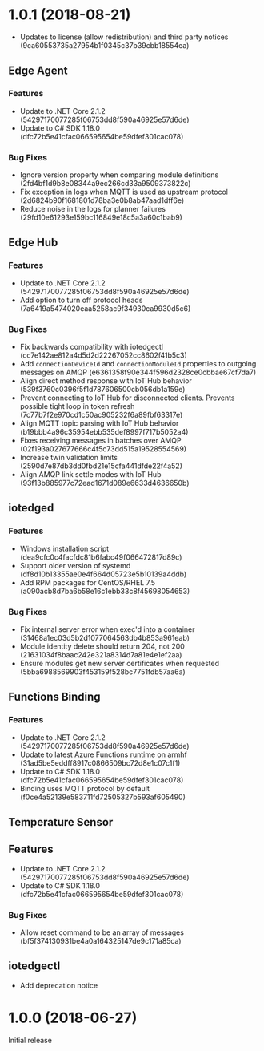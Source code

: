 # 1.0.1 (2018-08-21)

* Updates to license (allow redistribution) and third party notices (9ca60553735a27954b1f0345c37b39cbb18554ea)

## Edge Agent
### Features
* Update to .NET Core 2.1.2 (54297170077285f06753dd8f590a46925e57d6de)
* Update to C# SDK 1.18.0 (dfc72b5e41cfac066595654be59dfef301cac078)

### Bug Fixes
* Ignore version property when comparing module definitions (2fd4bf1d9b8e08344a9ec266cd33a9509373822c)
* Fix exception in logs when MQTT is used as upstream protocol (2d6824b90f1681801d78ba3e0b8ab47aad1dff6e)
* Reduce noise in the logs for planner failures (29fd10e61293e159bc116849e18c5a3a60c1bab9)

## Edge Hub

### Features
* Update to .NET Core 2.1.2 (54297170077285f06753dd8f590a46925e57d6de)
* Add option to turn off protocol heads (7a6419a5474020eaa5258ac9f34930ca9930d5c6)

### Bug Fixes
* Fix backwards compatibility with iotedgectl (cc7e142ae812a4d5d2d22267052cc8602f41b5c3)
* Add `connectionDeviceId` and `connectionModuleId` properties to outgoing messages on AMQP (e6361358f90e344f596d2328ce0cbbae67cf7da7)
* Align direct method response with IoT Hub behavior (539f3760c0396f5f1d787606500cb056db1a159e)
* Prevent connecting to IoT Hub for disconnected clients. Prevents possible tight loop in token refresh (7c77b7f2e970cd1c50ac905232f6a89fbf63317e)
* Align MQTT topic parsing with IoT Hub behavior (b19bbb4a96c35954ebb535def8997f717b5052a4)
* Fixes receiving messages in batches over AMQP (02f193a027677666c4f5c73dd515a19528554569)
* Increase twin validation limits (2590d7e87db3dd0fbd21e15cfa441dfde22f4a52)
* Align AMQP link settle modes with IoT Hub (93f13b885977c72ead1671d089e6633d4636650b)

## iotedged

### Features
* Windows installation script (dea9cfc0c4facfdc81b6fabc49f066472817d89c)
* Support older version of systemd (df8d10b13355ae0e4f664d05723e5b10139a4ddb)
* Add RPM packages for CentOS/RHEL 7.5 (a090acb8d7ba6b58e16c1ebb33c8f45698054653)

### Bug Fixes
* Fix internal server error when exec'd into a container (31468a1ec03d5b2d1077064563db4b853a961eab)
* Module identity delete should return 204, not 200 (21631034f8baac242e321a8314d7a81e4e1ef2aa)
* Ensure modules get new server certificates when requested (5bba6988569903f453159f528bc7751fdb57aa6a)

## Functions Binding

### Features
* Update to .NET Core 2.1.2 (54297170077285f06753dd8f590a46925e57d6de)
* Update to latest Azure Functions runtime on armhf (31ad5be5eddff8917c0866509bc72d8e1c07c1f1)
* Update to C# SDK 1.18.0 (dfc72b5e41cfac066595654be59dfef301cac078)
* Binding uses MQTT protocol by default (f0ce4a52139e583711fd72505327b593af605490)

## Temperature Sensor

## Features
* Update to .NET Core 2.1.2 (54297170077285f06753dd8f590a46925e57d6de)
* Update to C# SDK 1.18.0 (dfc72b5e41cfac066595654be59dfef301cac078)

### Bug Fixes
* Allow reset command to be an array of messages (bf5f374130931be4a0a164325147de9c171a85ca)

## iotedgectl
* Add deprecation notice

# 1.0.0 (2018-06-27)
Initial release